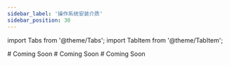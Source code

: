 ```yaml
---
sidebar_label: '操作系统安装介质'
sidebar_position: 30
---
```


import Tabs from '@theme/Tabs';
import TabItem from '@theme/TabItem';

<Tabs>
  <TabItem value="Micro SD" label="MicroSD" default>
    # Coming Soon
  </TabItem>
  <TabItem value="eMMC" label="eMMC">
    # Coming Soon
  </TabItem>
  <TabItem value="NVMe" label="NVMe">
    # Coming Soon
  </TabItem>
</Tabs>